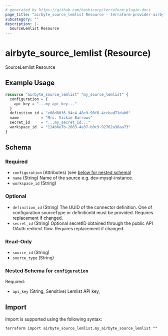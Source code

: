 ```yaml
---
# generated by https://github.com/hashicorp/terraform-plugin-docs
page_title: "airbyte_source_lemlist Resource - terraform-provider-airbyte"
subcategory: ""
description: |-
  SourceLemlist Resource
---
```


# airbyte_source_lemlist (Resource)

SourceLemlist Resource

## Example Usage

```terraform
resource "airbyte_source_lemlist" "my_source_lemlist" {
  configuration = {
    api_key = "...my_api_key..."
  }
  definition_id = "e08d80f6-94c4-48e9-90f8-4ccbad71dab0"
  name          = "Mrs. Vickie Barrows"
  secret_id     = "...my_secret_id..."
  workspace_id  = "124b6e7b-2083-4a37-b0c9-92762a38aa73"
}
```

<!-- schema generated by tfplugindocs -->
## Schema

### Required

- `configuration` (Attributes) (see [below for nested schema](#nestedatt--configuration))
- `name` (String) Name of the source e.g. dev-mysql-instance.
- `workspace_id` (String)

### Optional

- `definition_id` (String) The UUID of the connector definition. One of configuration.sourceType or definitionId must be provided. Requires replacement if changed.
- `secret_id` (String) Optional secretID obtained through the public API OAuth redirect flow. Requires replacement if changed.

### Read-Only

- `source_id` (String)
- `source_type` (String)

<a id="nestedatt--configuration"></a>
### Nested Schema for `configuration`

Required:

- `api_key` (String, Sensitive) Lemlist API key,

## Import

Import is supported using the following syntax:

```shell
terraform import airbyte_source_lemlist.my_airbyte_source_lemlist ""
```
